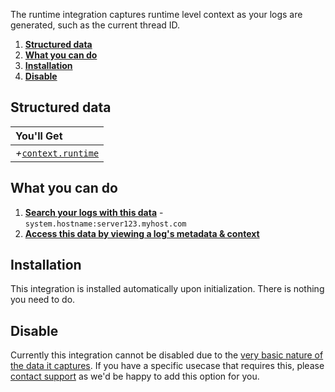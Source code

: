 The runtime integration captures runtime level context as your logs are generated, such as the current thread ID.

1. [**Structured data**](#structured-data)
2. [**What you can do**](#what-you-can-do)
3. [**Installation**](#installation)
4. [**Disable**](#disable)

## Structured data

|You'll Get|
|:------|
|<i>+</i>[`context.runtime`](/concepts/log-event-json-schema/context/runtime-context)|

## What you can do

1. [**Search your logs with this data**](/app/console-log-viewer/searching) - `system.hostname:server123.myhost.com`
2. [**Access this data by viewing a log's metadata & context**](/app/console-log-viewer/view-metadata-and-context)

## Installation

This integration is installed automatically upon initialization. There is nothing you need to do.

## Disable

Currently this integration cannot be disabled due to the [very basic nature of the data it captures](/concepts/log-event-json-schema/context/runtime-context). If you have a specific usecase that requires this, please [contact support](mailto:support@timber.io) as we'd be happy to add this option for you.
